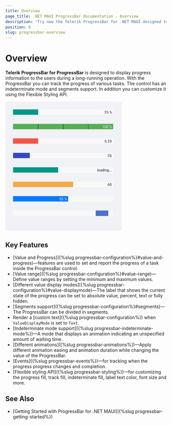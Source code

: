 ```yaml
---
title: Overview
page_title: .NET MAUI ProgressBar Documentation - Overview
description: "Try now the Telerik ProgressBar for .NET MAUI designed to track the progress of various tasks."
position: 0
slug: progressbar-overview
---
```


# Overview

**Telerik ProgressBar for ProgressBar** is designed to display progress information to the users during a long-running operation. With the ProgressBar you can track the progress of various tasks. The control has an indeterminate mode and segments support. In addition you can customize it using the Flexible Styling API.  

![ProgressBar Overview](images/progressbar-overview.gif)

## Key Features

* [Value and Progress]({%slug progressbar-configuration%}#value-and-progress)&mdash;features are used to set and report the progress of a task inside the ProgressBar control.
* [Value range]({%slug progressbar-configuration%}#value-range)&mdash;Define value ranges by setting the minimum and maximum values.
* [Different value display modes]({%slug progressbar-configuration%}#value-displaymode)&mdash;The label that shows the current state of the progress can be set to absolute value, percent, text or fully hidden.
* [Segments support]({%slug progressbar-configuration%}#segments)&mdash;The ProgressBar can be divided in segments.
* Render a [custom text]({%slug progressbar-configuration%}) when `ValueDisplayMode` is set to `Text`.
* [Indeterminate mode support]({%slug progressbar-indeterminate-mode%})&mdash;A mode that displays an animation indicating an unspecified amount of waiting time.
* [Different animations]([%slug progressbar-animations%])&mdash;Apply different animation easing and animation duration while changing the value of the ProgressBar.
* [Events]({%slug progressbar-events%})&mdash;for tracking when the progress progress changes and completion.  
* [Flexible styling API]({%slug progressbar-styling%})&mdash;for customizing the progress fill, track fill, indeterminate fill, label text color, font size and more.

## See Also

- [Getting Started with ProgressBar for .NET MAUI]({%slug progressbar-getting-started%})

